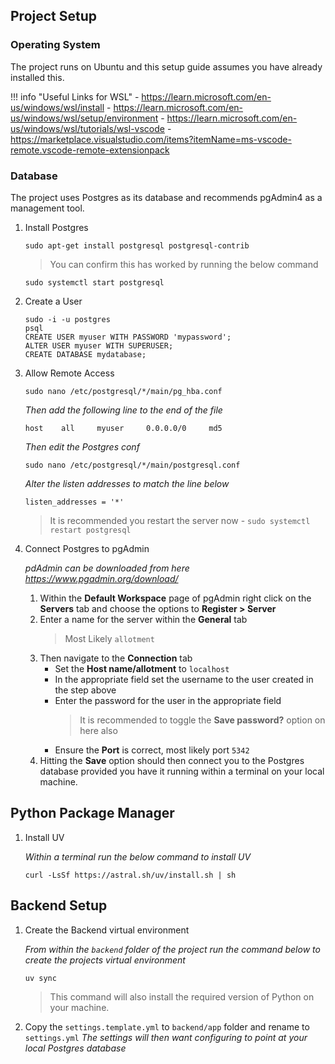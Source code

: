 ## Project Setup

### Operating System

The project runs on Ubuntu and this setup guide assumes you have already installed this.

!!! info "Useful Links for WSL"
    - https://learn.microsoft.com/en-us/windows/wsl/install
    - https://learn.microsoft.com/en-us/windows/wsl/setup/environment
    - https://learn.microsoft.com/en-us/windows/wsl/tutorials/wsl-vscode
    - https://marketplace.visualstudio.com/items?itemName=ms-vscode-remote.vscode-remote-extensionpack

### Database

The project uses Postgres as its database and recommends pgAdmin4 as a management tool.

1. Install Postgres 
    ```
    sudo apt-get install postgresql postgresql-contrib
    ```
    > You can confirm this has worked by running the below command
    ```
    sudo systemctl start postgresql
    ```

1. Create a User
    ```
    sudo -i -u postgres
    psql
    CREATE USER myuser WITH PASSWORD 'mypassword';
    ALTER USER myuser WITH SUPERUSER;
    CREATE DATABASE mydatabase;
    ```

1. Allow Remote Access
    ```
    sudo nano /etc/postgresql/*/main/pg_hba.conf
    ```
    _Then add the following line to the end of the file_
    ```
    host    all     myuser     0.0.0.0/0     md5
    ```
    _Then edit the Postgres conf_
    ```
    sudo nano /etc/postgresql/*/main/postgresql.conf
    ```
    _Alter the listen addresses to match the line below_
    ```
    listen_addresses = '*'
    ```
    > It is recommended you restart the server now - `sudo systemctl restart postgresql`

1. Connect Postgres to pgAdmin
    
    _pdAdmin can be downloaded from here https://www.pgadmin.org/download/_

    1. Within the **Default Workspace** page of pgAdmin right click on the **Servers** tab and choose the options to **Register > Server**
    1. Enter a name for the server within the **General** tab
        > Most Likely `allotment`
    1. Then navigate to the **Connection** tab
        - Set the **Host name/allotment** to `localhost`
        - In the appropriate field set the username to the user created in the step above
        - Enter the password for the user in the appropriate field
            > It is recommended to toggle the **Save password?** option on here also
        - Ensure the **Port** is correct, most likely port `5342`
    1. Hitting the **Save** option should then connect you to the Postgres database provided you have it running within a terminal on your local machine.

## Python Package Manager

1. Install UV
   
    _Within a terminal run the below command to install UV_
    ```
    curl -LsSf https://astral.sh/uv/install.sh | sh
    ```

## Backend Setup

1. Create the Backend virtual environment
    
    _From within the `backend` folder of the project run the command below to create the projects virtual environment_
    ```
    uv sync
    ```
    > This command will also install the required version of Python on your machine.

1. Copy the `settings.template.yml` to `backend/app` folder and rename to `settings.yml`
    _The settings will then want configuring to point at your local Postgres database_